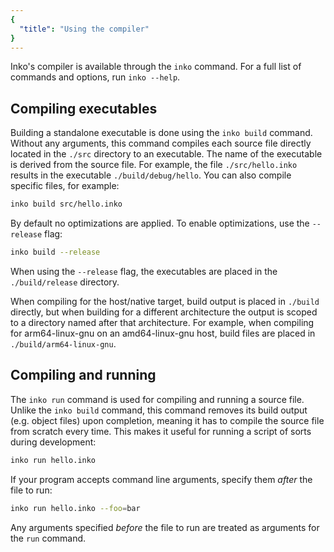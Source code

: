 ```yaml
---
{
  "title": "Using the compiler"
}
---
```


Inko's compiler is available through the `inko` command. For a full list of
commands and options, run `inko --help`.

## Compiling executables

Building a standalone executable is done using the `inko build` command. Without
any arguments, this command compiles each source file directly located in the
`./src` directory to an executable. The name of the executable is derived from
the source file. For example, the file `./src/hello.inko` results in the
executable `./build/debug/hello`. You can also compile specific files, for
example:

```bash
inko build src/hello.inko
```

By default no optimizations are applied. To enable optimizations, use the
`--release` flag:

```bash
inko build --release
```

When using the `--release` flag, the executables are placed in the
`./build/release` directory.

When compiling for the host/native target, build output is placed in `./build`
directly, but when building for a different architecture the output is scoped to
a directory named after that architecture. For example, when compiling for
arm64-linux-gnu on an amd64-linux-gnu host, build files are placed in
`./build/arm64-linux-gnu`.

## Compiling and running

The `inko run` command is used for compiling and running a source file. Unlike
the `inko build` command, this command removes its build output (e.g. object
files) upon completion, meaning it has to compile the source file from scratch
every time. This makes it useful for running a script of sorts during
development:

```bash
inko run hello.inko
```

If your program accepts command line arguments, specify them _after_ the file to
run:

```bash
inko run hello.inko --foo=bar
```

Any arguments specified _before_ the file to run are treated as arguments for
the `run` command.

